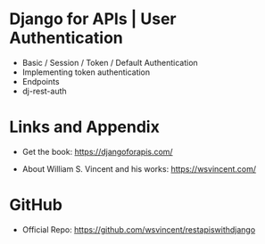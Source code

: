 # Django for APIs | User Authentication

* Basic / Session / Token / Default Authentication
* Implementing token authentication
* Endpoints
* dj-rest-auth


Links and Appendix
========================================================

- Get the book: https://djangoforapis.com/

- About William S. Vincent and his works: https://wsvincent.com/

GitHub
========================================================

- Official Repo: https://github.com/wsvincent/restapiswithdjango
